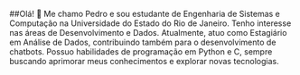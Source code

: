 ##Olá! 👋
Me chamo Pedro e sou estudante de Engenharia de Sistemas e Computação na Universidade do Estado do Rio de Janeiro.
Tenho interesse nas áreas de Desenvolvimento e Dados. Atualmente, atuo como Estagiário em Análise de Dados, contribuindo também para o desenvolvimento de chatbots.
Possuo habilidades de programação em Python e C, sempre buscando aprimorar meus conhecimentos e explorar novas tecnologias.
